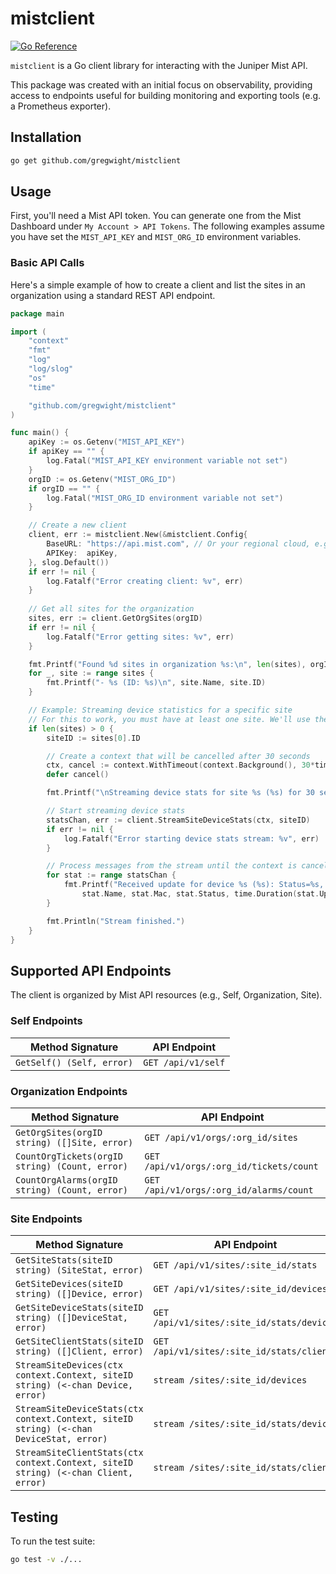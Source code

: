 # mistclient

[![Go Reference](https://pkg.go.dev/badge/github.com/gregwight/mistclient.svg)](https://pkg.go.dev/github.com/gregwight/mistclient)

`mistclient` is a Go client library for interacting with the Juniper Mist API.

This package was created with an initial focus on observability, providing access to endpoints useful for building monitoring and exporting tools (e.g. a Prometheus exporter).

## Installation

```sh
go get github.com/gregwight/mistclient
```

## Usage

First, you'll need a Mist API token. You can generate one from the Mist Dashboard under `My Account > API Tokens`. The following examples assume you have set the `MIST_API_KEY` and `MIST_ORG_ID` environment variables.

### Basic API Calls

Here's a simple example of how to create a client and list the sites in an organization using a standard REST API endpoint.

```go
package main

import (
	"context"
	"fmt"
	"log"
	"log/slog"
	"os"
	"time"

	"github.com/gregwight/mistclient"
)

func main() {
	apiKey := os.Getenv("MIST_API_KEY")
	if apiKey == "" {
		log.Fatal("MIST_API_KEY environment variable not set")
	}
	orgID := os.Getenv("MIST_ORG_ID")
	if orgID == "" {
		log.Fatal("MIST_ORG_ID environment variable not set")
	}

	// Create a new client
	client, err := mistclient.New(&mistclient.Config{
		BaseURL: "https://api.mist.com", // Or your regional cloud, e.g., https://api.eu.mist.com
		APIKey:  apiKey,
	}, slog.Default())
	if err != nil {
		log.Fatalf("Error creating client: %v", err)
	}
	
	// Get all sites for the organization
	sites, err := client.GetOrgSites(orgID)
	if err != nil {
		log.Fatalf("Error getting sites: %v", err)
	}

	fmt.Printf("Found %d sites in organization %s:\n", len(sites), orgID)
	for _, site := range sites {
		fmt.Printf("- %s (ID: %s)\n", site.Name, site.ID)
	}

	// Example: Streaming device statistics for a specific site
	// For this to work, you must have at least one site. We'll use the first one found.
	if len(sites) > 0 {
		siteID := sites[0].ID

		// Create a context that will be cancelled after 30 seconds
		ctx, cancel := context.WithTimeout(context.Background(), 30*time.Second)
		defer cancel()

		fmt.Printf("\nStreaming device stats for site %s (%s) for 30 seconds...\n", sites[0].Name, siteID)

		// Start streaming device stats
		statsChan, err := client.StreamSiteDeviceStats(ctx, siteID)
		if err != nil {
			log.Fatalf("Error starting device stats stream: %v", err)
		}

		// Process messages from the stream until the context is cancelled
		for stat := range statsChan {
			fmt.Printf("Received update for device %s (%s): Status=%s, Uptime=%s\n",
				stat.Name, stat.Mac, stat.Status, time.Duration(stat.Uptime).String())
		}

		fmt.Println("Stream finished.")
	}
}
```

## Supported API Endpoints

The client is organized by Mist API resources (e.g., Self, Organization, Site).

### Self Endpoints
| Method Signature | API Endpoint |
|---|---|
| `GetSelf() (Self, error)` | `GET /api/v1/self` |

### Organization Endpoints
| Method Signature | API Endpoint |
|---|---|
| `GetOrgSites(orgID string) ([]Site, error)` | `GET /api/v1/orgs/:org_id/sites` |
| `CountOrgTickets(orgID string) (Count, error)` | `GET /api/v1/orgs/:org_id/tickets/count` |
| `CountOrgAlarms(orgID string) (Count, error)` | `GET /api/v1/orgs/:org_id/alarms/count` |

### Site Endpoints
| Method Signature | API Endpoint | Type |
|---|---|---|
| `GetSiteStats(siteID string) (SiteStat, error)` | `GET /api/v1/sites/:site_id/stats` | REST |
| `GetSiteDevices(siteID string) ([]Device, error)` | `GET /api/v1/sites/:site_id/devices` | REST |
| `GetSiteDeviceStats(siteID string) ([]DeviceStat, error)` | `GET /api/v1/sites/:site_id/stats/devices` | REST |
| `GetSiteClientStats(siteID string) ([]Client, error)` | `GET /api/v1/sites/:site_id/stats/clients` | REST |
| `StreamSiteDevices(ctx context.Context, siteID string) (<-chan Device, error)` | `stream /sites/:site_id/devices` | WebSocket |
| `StreamSiteDeviceStats(ctx context.Context, siteID string) (<-chan DeviceStat, error)` | `stream /sites/:site_id/stats/devices` | WebSocket |
| `StreamSiteClientStats(ctx context.Context, siteID string) (<-chan Client, error)` | `stream /sites/:site_id/stats/clients` | WebSocket |

## Testing

To run the test suite:
```sh
go test -v ./...
```
